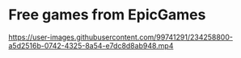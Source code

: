 # Free games from EpicGames

https://user-images.githubusercontent.com/99741291/234258800-a5d2516b-0742-4325-8a54-e7dc8d8ab948.mp4

